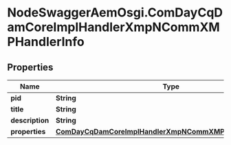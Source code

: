 # NodeSwaggerAemOsgi.ComDayCqDamCoreImplHandlerXmpNCommXMPHandlerInfo

## Properties
Name | Type | Description | Notes
------------ | ------------- | ------------- | -------------
**pid** | **String** |  | [optional] 
**title** | **String** |  | [optional] 
**description** | **String** |  | [optional] 
**properties** | [**ComDayCqDamCoreImplHandlerXmpNCommXMPHandlerProperties**](ComDayCqDamCoreImplHandlerXmpNCommXMPHandlerProperties.md) |  | [optional] 


